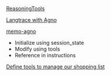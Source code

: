 [ReasoningTools](https://github.com/agno-agi/agno/blob/main/cookbook/reasoning/tools/claude_reasoning_tools.py)

[ Langtrace with Agno](https://docs.langtrace.ai/supported-integrations/llm-frameworks/agno)

[memo-agno](https://github.com/mem0ai/mem0/blob/main/examples/misc/fitness_checker.py)


- Initialize using session_state
- Modify using tools
- Reference in instructions

[Define tools to manage our shopping list](https://github.com/agno-agi/agno/blob/main/cookbook/agent_concepts/state/session_state.py)
